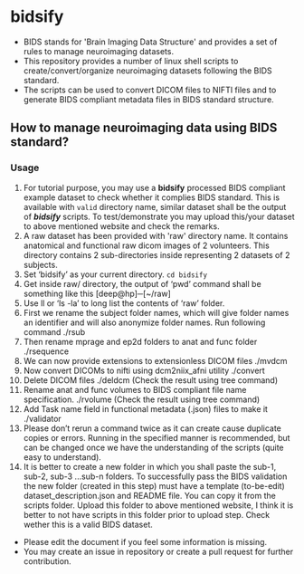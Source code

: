 # bidsify
- BIDS stands for 'Brain Imaging Data Structure' and provides a set of rules to manage neuroimaging datasets.
- This repository provides a number of linux shell scripts to create/convert/organize neuroimaging datasets following the BIDS standard.
- The scripts can be used to convert DICOM files to NIFTI files and to generate BIDS compliant metadata files in BIDS standard structure.

## How to manage neuroimaging data using BIDS standard?
### Usage

   1. For tutorial purpose, you may use a **bidsify** processed BIDS compliant example dataset to check whether it complies BIDS standard. This is available with `valid` directory name, similar dataset shall be the output of **_bidsify_** scripts. To test/demonstrate you may upload this/your dataset to above mentioned website and check the remarks.
   2. A raw dataset has been provided with 'raw' directory name. It contains anatomical and functional raw dicom images of 2 volunteers. This directory contains 2 sub-directories inside representing 2 datasets of 2 subjects.
   3. Set ‘bidsify’ as your current directory.
      `cd bidsify`
   4. Get inside raw/ directory, the output of ‘pwd’ command shall be something like this
      [deep@hp]─[~/raw]
   5. Use ll or ‘ls -la’ to long list the contents of ‘raw’ folder.
   6. First we rename the subject folder names, which will give folder names an identifier and will also anonymize folder names. Run following command
      ./rsub
   7. Then rename mprage and ep2d folders to anat and func folder
      ./rsequence
   8. We can now provide extensions to extensionless DICOM files
      ./mvdcm
   9. Now convert DICOMs to nifti using dcm2niix_afni utility
      ./convert
   10. Delete DICOM files
      ./deldcm (Check the result using tree command)
   11. Rename anat and func volumes to BIDS compliant file name specification.
      ./rvolume (Check the result using tree command)
   12. Add Task name field in functional metadata (.json) files to make it
      ./validator
   13. Please don’t rerun a command twice as it can create cause duplicate copies or errors. Running in the specified manner is recommended, but can be changed once we have the understanding of the scripts (quite easy to understand).
   14. It is better to create a new folder in which you shall paste the sub-1, sub-2, sub-3 ...sub-n folders. To successfully pass the BIDS validation the new folder (created in this step) must have a template (to-be-edit) dataset_description.json and README file. You can copy it from the scripts folder. Upload this folder to above mentioned website, I think it is better to not have scripts in this folder prior to upload step. Check wether this is a valid BIDS dataset. 

* Please edit the document if you feel some information is missing.
* You may create an issue in repository or create a pull request for further contribution.
